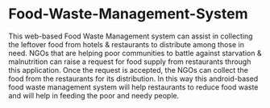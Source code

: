 # Food-Waste-Management-System
This web-based Food Waste Management system can assist in collecting the leftover food from hotels &amp; restaurants to distribute among those in need. NGOs   that are helping poor communities to battle against starvation &amp; malnutrition can raise a request for food supply from restaurants through this application. Once the request is accepted, the NGOs can collect the food from the restaurants   for   its   distribution.   In   this   way   this   android-based   food   waste management system will help restaurants to reduce food waste and will help in feeding the poor and needy people.

